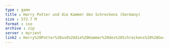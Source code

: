 ```yaml
---
type : game
title : Harry Potter und die Kammer des Schreckens (Germany)
size : 572.7 M
format : iso
archive : zip
server : myrient
link2 : Harry%20Potter%20und%20die%20Kammer%20des%20Schreckens%20%28Germany%29
---
```

